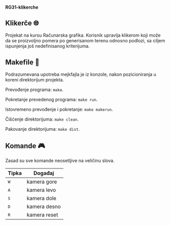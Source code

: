 #### RG31-klikerche

## Klikerče :globe_with_meridians:
Projekat na kursu Računarska grafika. Korisnik upravlja klikerom koji može da se proizvoljno pomera po generisanom terenu odnosno podlozi, sa ciljem ispunjenja još nedefinisanog kriterijuma.

## Makefile :memo:
Podrazumevana upotreba mejkfajla je iz konzole, nakon pozicioniranja u koreni direktorijum projekta.

Prevođenje programa: `make`.

Pokretanje prevedenog programa: `make run`.

Istovremeno prevođenje i pokretanje: `make makerun`.

Čišćenje direktorijuma: `make clean`.

Pakovanje direktorijuma: `make dist`.

## Komande :video_game:
Zasad su sve komande neosetljive na veličinu slova.

Tipka | Događaj
----- | ------
<kbd>W</kbd> | kamera gore
<kbd>A</kbd> | kamera levo
<kbd>S</kbd> | kamera dole
<kbd>D</kbd> | kamera desno
<kbd>R</kbd> | kamera reset

